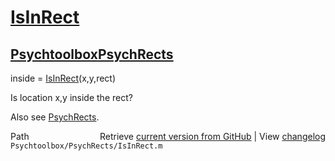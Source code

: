 # [IsInRect](IsInRect)
## [Psychtoolbox](Psychtoolbox)[PsychRects](PsychRects)

inside = [IsInRect](IsInRect)(x,y,rect)  
  
Is location x,y inside the rect?  
  
Also see [PsychRects](PsychRects).  




<div class="code_header" style="text-align:right;">
  <span style="float:left;">Path&nbsp;&nbsp;</span> <span class="counter">Retrieve <a href=
  "https://raw.github.com/Psychtoolbox-3/Psychtoolbox-3/beta/Psychtoolbox/PsychRects/IsInRect.m">current version from GitHub</a> | View <a href=
  "https://github.com/Psychtoolbox-3/Psychtoolbox-3/commits/beta/Psychtoolbox/PsychRects/IsInRect.m">changelog</a></span>
</div>
<div class="code">
  <code>Psychtoolbox/PsychRects/IsInRect.m</code>
</div>

